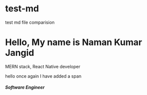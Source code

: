 # test-md
test md file comparision

<h1>Hello, My name is Naman Kumar Jangid</h1>
<p>MERN stack, React Native developer</p>
<span>hello once again I have added a span</span>
<h5>Software Engineer</h5>
